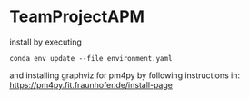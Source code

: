 # TeamProjectAPM

install by executing 

```conda env update --file environment.yaml```

and installing graphviz for pm4py by following instructions in:
https://pm4py.fit.fraunhofer.de/install-page
